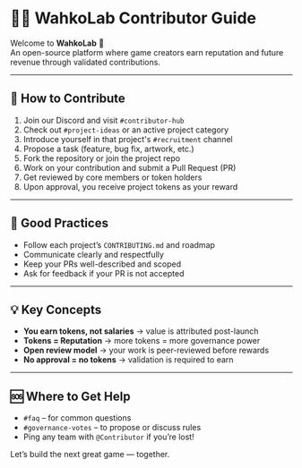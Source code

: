 
# 🧑‍💻 WahkoLab Contributor Guide

Welcome to **WahkoLab** 👾  
An open-source platform where game creators earn reputation and future revenue through validated contributions.

---

## 🚀 How to Contribute

1. Join our Discord and visit `#contributor-hub`
2. Check out `#project-ideas` or an active project category
3. Introduce yourself in that project's `#recruitment` channel
4. Propose a task (feature, bug fix, artwork, etc.)
5. Fork the repository or join the project repo
6. Work on your contribution and submit a Pull Request (PR)
7. Get reviewed by core members or token holders
8. Upon approval, you receive project tokens as your reward

---

## 🧾 Good Practices

- Follow each project’s `CONTRIBUTING.md` and roadmap
- Communicate clearly and respectfully
- Keep your PRs well-described and scoped
- Ask for feedback if your PR is not accepted

---

## 💡 Key Concepts

- **You earn tokens, not salaries** → value is attributed post-launch  
- **Tokens = Reputation** → more tokens = more governance power  
- **Open review model** → your work is peer-reviewed before rewards  
- **No approval = no tokens** → validation is required to earn

---

## 🆘 Where to Get Help

- `#faq` – for common questions
- `#governance-votes` – to propose or discuss rules
- Ping any team with `@Contributor` if you’re lost!

Let’s build the next great game — together.
